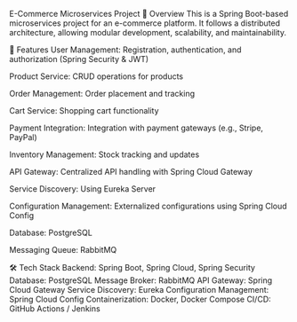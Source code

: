 E-Commerce Microservices Project
📌 Overview
This is a Spring Boot-based microservices project for an e-commerce platform. It follows a distributed architecture, allowing modular development, scalability, and maintainability.

🚀 Features
User Management: Registration, authentication, and authorization (Spring Security & JWT)

Product Service: CRUD operations for products

Order Management: Order placement and tracking

Cart Service: Shopping cart functionality

Payment Integration: Integration with payment gateways (e.g., Stripe, PayPal)

Inventory Management: Stock tracking and updates

API Gateway: Centralized API handling with Spring Cloud Gateway

Service Discovery: Using Eureka Server

Configuration Management: Externalized configurations using Spring Cloud Config

Database: PostgreSQL 

Messaging Queue: RabbitMQ

🛠️ Tech Stack
Backend: Spring Boot, Spring Cloud, Spring Security
Database: PostgreSQL
Message Broker: RabbitMQ 
API Gateway: Spring Cloud Gateway
Service Discovery: Eureka
Configuration Management: Spring Cloud Config
Containerization: Docker, Docker Compose
CI/CD: GitHub Actions / Jenkins
